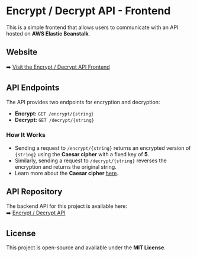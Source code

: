 # Encrypt / Decrypt API - Frontend

This is a simple frontend that allows users to communicate with an API hosted on **AWS Elastic Beanstalk**.

## Website  

➡️ [Visit the Encrypt / Decrypt API Frontend](http://aob123.wuaze.com/)

## API Endpoints  

The API provides two endpoints for encryption and decryption:  

- **Encrypt:** `GET /encrypt/{string}`  
- **Decrypt:** `GET /decrypt/{string}`  

### How It Works  

- Sending a request to `/encrypt/{string}` returns an encrypted version of `{string}` using the **Caesar cipher** with a fixed key of **5**.  
- Similarly, sending a request to `/decrypt/{string}` reverses the encryption and returns the original string.  
- Learn more about the **Caesar cipher** [here](https://en.wikipedia.org/wiki/Caesar_cipher).  

## API Repository  

The backend API for this project is available here:  
➡️ [Encrypt / Decrypt API](https://github.com/aob123/individuell_examination_cicd)  

## License  

This project is open-source and available under the **MIT License**.  